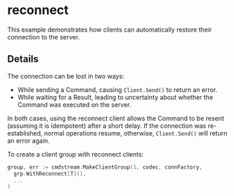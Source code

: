 # reconnect
This example demonstrates how clients can automatically restore their connection 
to the server.

## Details
The connection can be lost in two ways:
- While sending a Command, causing `Client.Send()` to return an error.
- While waiting for a Result, leading to uncertainty about whether the Command 
  was executed on the server.

In both cases, using the reconnect client allows the Command to be resent 
(assuming it is idempotent) after a short delay. If the connection was 
re-established, normal operations resume, otherwise, `Client.Send()` will return 
an error again.

To create a client group with reconnect clients:
```go
group, err := cmdstream.MakeClientGroup(1, codec, connFactory,
  grp.WithReconnect[T](),
  ...
)
```